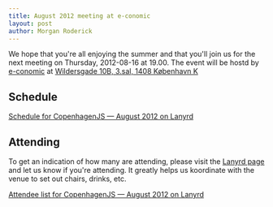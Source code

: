 ```yaml
---
title: August 2012 meeting at e-conomic
layout: post
author: Morgan Roderick
---
```


We hope that you're all enjoying the summer and that you'll join us for the next meeting on Thursday, 2012-08-16 at 19.00. The event will be hostd by [e-conomic](http://www.e-conomic.dk/) at [Wildersgade 10B, 3.sal, 1408 København K](http://findvej.dk/Wildersgade10B,1408)

## Schedule

<div class="lanyrd-target-schedule">
    <a href="http://lanyrd.com/2012/copenhagenjs-august/schedule/"
        class="lanyrd-schedule"
        data-lanyrd-abstracts
        data-lanyrd-truncateabstracts="50"
        data-lanyrd-speakers
        data-lanyrd-speakerlabels>
        Schedule for CopenhagenJS — August 2012 on Lanyrd
    </a>
</div>

## Attending

To get an indication of how many are attending, please visit the [Lanyrd page](http://lanyrd.com/2012/copenhagenjs-august/) and let us know if you're attending. It greatly helps us koordinate with the venue to set out chairs, drinks, etc.

<div class="lanyrd-target-participants">
    <a href="http://lanyrd.com/2012/copenhagenjs-august/attendees/"
        class="lanyrd-participants"
        data-lanyrd-limit="30">
        Attendee list for CopenhagenJS — August 2012 on Lanyrd
    </a>
</div>